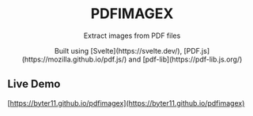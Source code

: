 <h1 align="center"> PDFIMAGEX </h1>
<p align="center">Extract images from PDF files</p>
<p align="center">Built using [Svelte](https://svelte.dev/), [PDF.js](https://mozilla.github.io/pdf.js/) and [pdf-lib](https://pdf-lib.js.org/)</p>

## Live Demo
[https://byter11.github.io/pdfimagex](https://byter11.github.io/pdfimagex)
